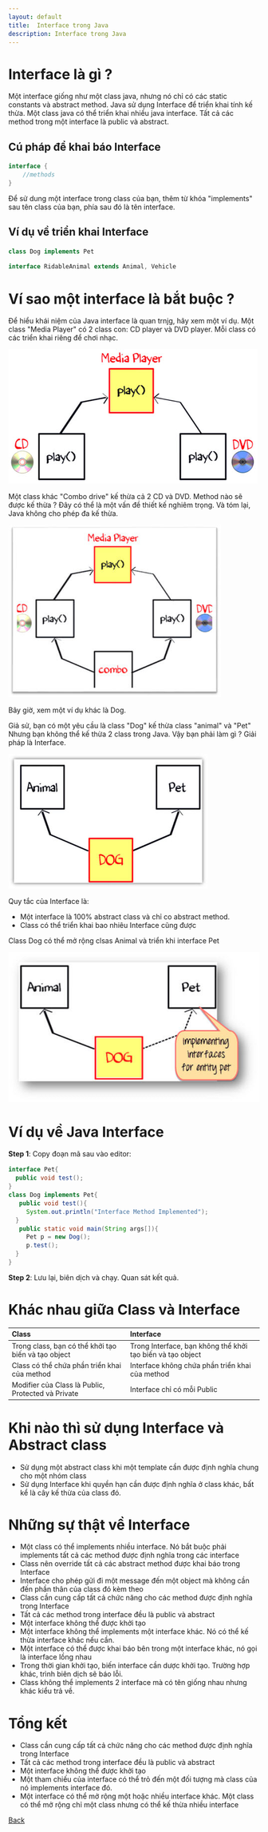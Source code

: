 ```yaml
---
layout: default
title:  Interface trong Java
description: Interface trong Java
---
```


# Interface là gì ?
Một interface giống như một class java, nhưng nó chỉ có các static constants và abstract method. Java sử dụng Interface để triển khai tính kế thừa. Một class java có thể triển khai nhiều java interface. Tất cả các method trong một interface là public và abstract.

## Cú pháp để khai báo Interface
```java
interface {
	//methods
}
```

Để sử dung một interface trong class của bạn, thêm từ khóa "implements" sau tên class của bạn, phía sau đó là tên interface.

## Ví dụ về triển khai Interface
```java
class Dog implements Pet
```
```java
interface RidableAnimal extends Animal, Vehicle
```

# Ví sao một interface là bắt buộc ?
Để hiểu khái niệm của Java interface là quan trnjg, hãy xem một ví dụ. Một class "Media Player" có 2 class con: CD player và DVD player. Mỗi class có các triển khai riêng để chơi nhạc.

![Interface trong Java](./images/java-interface-1.png)

Một class khác "Combo drive" kế thừa cả 2 CD và DVD. Method nào sẽ được kế thừa ? Đây có thể là một vấn đề thiết kế nghiêm trọng. Và tóm lại, Java không cho phép đa kế thừa.

![Interface trong Java](./images/java-interface-2.png)

Bây giờ, xem một ví dụ khác là Dog.

Giả sử, bạn có một yêu cầu là class "Dog" kế thừa class "animal" và "Pet" Nhưng bạn không thể kế thừa 2 class trong Java. Vậy bạn phải làm gì ? Giải pháp là Interface.

![Interface trong Java](./images/java-interface-3.png)

Quy tắc của Interface là:
- Một interface là 100% abstract class và chỉ co abstract method.
- Class có thể triển khai bao nhiêu Interface cũng được

Class Dog có thể mở rộng clsas Animal và triển khi interface Pet

![Interface trong Java](./images/java-interface-4.png)


# Ví dụ về Java Interface
**Step 1**: Copy đoạn mã sau vào editor:
```java
interface Pet{
  public void test();
}
class Dog implements Pet{
   public void test(){
     System.out.println("Interface Method Implemented");
  }
   public static void main(String args[]){
     Pet p = new Dog();
     p.test();
  }
}
```

**Step 2**: Lưu lại, biên dịch và chạy. Quan sát kết quả.

# Khác nhau giữa Class và Interface
| Class        | Interface         | 
|:-------------|:------------------|
| Trong class, bạn có thể khởi tạo biến và tạo object| Trong Interface, bạn không thể khởi tạo biến và tạo object |
| Class có thể chứa phần triển khai của method | Interface không chứa phần triển khai của method |
| Modifier của Class là Public, Protected và Private | Interface chỉ có mỗi Public |

# Khi nào thì sử dụng Interface và Abstract class
- Sử dụng một abstract class khi một template cần được định nghĩa chung cho một nhóm class
- Sử dụng Interface khi quyền hạn cần được định nghĩa ở class khác, bất kể là cây kế thừa của class đó.

# Những sự thật về Interface
- Một class có thể implements nhiều interface. Nó bắt buộc phải implements tất cả các method được định nghĩa trong các interface
- Class nên override tất cả các abstract method được khai báo trong Interface
- Interface cho phép gửi đi một message đến một object mà không cần đến phần thân của class đó kèm theo
- Class cần cung cấp tất cả chức năng cho các method được định nghĩa trong Interface
- Tất cả các method trong interface đều là public và abstract
- Một interface không thể được khởi tạo
- Một interface không thể implements một interface khác. Nó có thể kế thừa interface khác nếu cần.
- Một interface có thể được khai báo bên trong một interface khác, nó gọi là interface lồng nhau
- Trong thời gian khởi tạo, biến interface cần dược khởi tạo. Trường hợp khác, trình biên dịch sẽ báo lỗi.
- Class không thể implements 2 interface mà có tên giống nhau nhưng khác kiểu trả về.

# Tổng kết
- Class cần cung cấp tất cả chức năng cho các method được định nghĩa trong Interface
- Tất cả các method trong interface đều là public và abstract
- Một interface không thể được khởi tạo
- Một tham chiếu của interface có thể trỏ đến một đối tượng mà class của nó implements interface đó.
- Một interface có thể mở rộng một hoặc nhiều interface khác. Một class có thể mở rộng chỉ một class nhưng có thể kế thừa nhiều interface

[Back](./)
